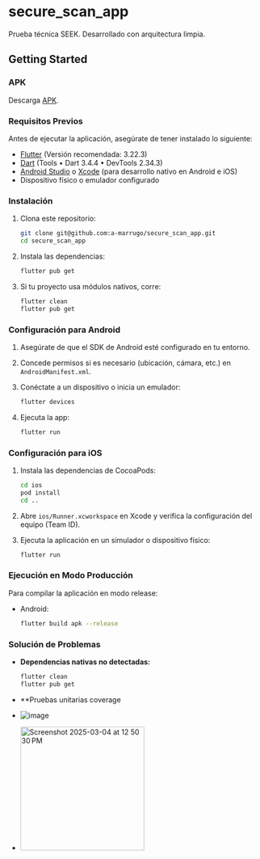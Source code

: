 # secure_scan_app

Prueba técnica SEEK. Desarrollado con arquitectura limpia.

## Getting Started

### APK

Descarga [APK](https://fastupload.io/be5e201efa58a240).

### Requisitos Previos

Antes de ejecutar la aplicación, asegúrate de tener instalado lo siguiente:

- [Flutter](https://flutter.dev/docs/get-started/install) (Versión recomendada: 3.22.3)
- [Dart](https://dart.dev/get-dart) (Tools • Dart 3.4.4 • DevTools 2.34.3)
- [Android Studio](https://developer.android.com/studio) o [Xcode](https://developer.apple.com/xcode/) (para desarrollo nativo en Android e iOS)
- Dispositivo físico o emulador configurado

### Instalación

1. Clona este repositorio:

   ```sh
   git clone git@github.com:a-marrugo/secure_scan_app.git
   cd secure_scan_app
   ```

2. Instala las dependencias:

   ```sh
   flutter pub get
   ```

3. Si tu proyecto usa módulos nativos, corre:

   ```sh
   flutter clean
   flutter pub get
   ```

### Configuración para Android

1. Asegúrate de que el SDK de Android esté configurado en tu entorno.
2. Concede permisos si es necesario (ubicación, cámara, etc.) en `AndroidManifest.xml`.
3. Conéctate a un dispositivo o inicia un emulador:

   ```sh
   flutter devices
   ```

4. Ejecuta la app:

   ```sh
   flutter run
   ```

### Configuración para iOS

1. Instala las dependencias de CocoaPods:

   ```sh
   cd ios
   pod install
   cd ..
   ```

2. Abre `ios/Runner.xcworkspace` en Xcode y verifica la configuración del equipo (Team ID).
3. Ejecuta la aplicación en un simulador o dispositivo físico:

   ```sh
   flutter run
   ```

### Ejecución en Modo Producción

Para compilar la aplicación en modo release:

- Android:
  ```sh
  flutter build apk --release
  ```

### Solución de Problemas

- **Dependencias nativas no detectadas:**
  ```sh
  flutter clean
  flutter pub get
  ```
- \*\*Pruebas unitarias coverage

- ![image](https://github.com/user-attachments/assets/de5249e2-086a-4e19-8519-650ff6286fe7)
- <img width="245" alt="Screenshot 2025-03-04 at 12 50 30 PM" src="https://github.com/user-attachments/assets/e90fa8d0-aeae-42fb-bdcf-88cd94d2a0b3" />
